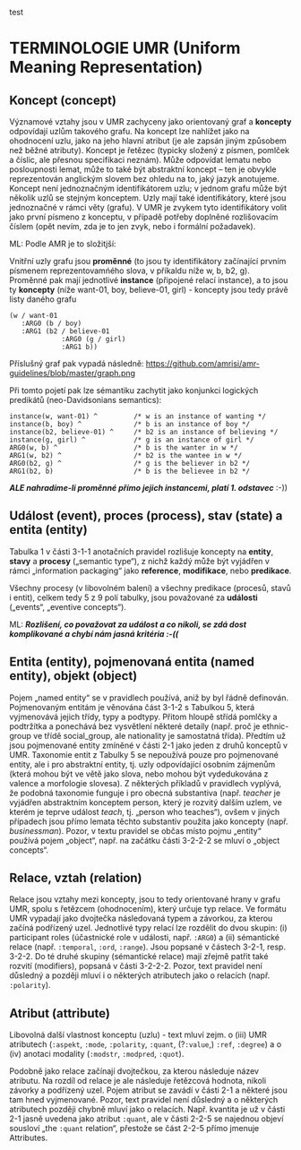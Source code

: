 test



# TERMINOLOGIE UMR (Uniform Meaning Representation) 

## Koncept (concept)

Významové vztahy jsou v UMR zachyceny jako orientovaný graf a **koncepty** 
odpovídají uzlům takového grafu. Na koncept lze nahlížet jako na ohodnocení 
uzlu, jako na jeho hlavní atribut (je ale zapsán jiným způsobem než běžné 
atributy). Koncept je řetězec (typicky složený z písmen, pomlček a číslic, 
ale přesnou specifikaci neznám). Může odpovídat lematu nebo posloupnosti 
lemat, může to také být abstraktní koncept – ten je obvykle reprezentován 
anglickým slovem bez ohledu na to, jaký jazyk anotujeme. Koncept není 
jednoznačným identifikátorem uzlu; v jednom grafu může být několik uzlů se 
stejným konceptem. Uzly mají také identifikátory, které jsou jednoznačné v 
rámci věty (grafu). V UMR je zvykem tyto identifikátory volit jako první 
písmeno z konceptu, v případě potřeby doplněné rozlišovacím číslem (opět 
nevím, zda je to jen zvyk, nebo i formální požadavek). 

ML: Podle AMR je to složitjší:

Vnitřní uzly grafu jsou **proměnné** (to jsou ty identifikátory začínající 
prvním písmenem reprezentovamńého slova, v příkaldu níže w, b, b2, g).<br> 
Proměnné pak mají jednotlivé **instance** (připojené relací instance), a to 
jsou ty **koncepty** (níže want-01, boy, believe-01, girl) - koncepty jsou 
tedy právě listy daného grafu 

```
(w / want-01
   :ARG0 (b / boy)
   :ARG1 (b2 / believe-01
             :ARG0 (g / girl)
             :ARG1 b))
```

Příslušný graf pak vypadá následně:
https://github.com/amrisi/amr-guidelines/blob/master/graph.png

Při tomto pojetí pak lze sémantiku zachytit jako konjunkci logických 
predikátů  (neo-Davidsonians semantics):

```
instance(w, want-01) ^         /* w is an instance of wanting */
instance(b, boy) ^             /* b is an instance of boy */
instance(b2, believe-01) ^     /* b2 is an instance of believing */
instance(g, girl) ^            /* g is an instance of girl */
ARG0(w, b) ^                   /* b is the wanter in w */
ARG1(w, b2) ^                  /* b2 is the wantee in w */
ARG0(b2, g) ^                  /* g is the believer in b2 */
ARG1(b2, b)                    /* b is the believee in b2 */
```

***ALE nahradíme-li proměnné přímo jejich instancemi, platí 1. odstavec*** :-))


## Událost (event), proces (process), stav (state) a entita (entity)

Tabulka 1 v části 3-1-1 anotačních pravidel rozlišuje koncepty na **entity**, 
**stavy** a **procesy** („semantic type“), z nichž každý může být vyjádřen v 
rámci „information packaging“ jako **reference**, **modifikace**, nebo 
**predikace**. 

Všechny procesy (v libovolném balení) a všechny predikace (procesů, stavů i 
entit), celkem tedy 5 z 9 polí tabulky, jsou považované za **události** 
(„events“, „eventive concepts“). 

ML: ***Rozlišení, co považovat za událost a co nikoli, se zdá dost 
komplikované a chybí nám jasná kritéria  :-((*** 


## Entita (entity), pojmenovaná entita (named entity), objekt (object)

Pojem „named entity“ se v pravidlech používá, aniž by byl řádně definován. 
Pojmenovaným entitám je věnována část 3-1-2 s Tabulkou 5, která vyjmenovává 
jejich třídy, typy a podtypy. Přitom hloupě střídá pomlčky a podtržítka a 
ponechává bez vysvětlení některé detaily (např. proč je ethnic-group ve třídě 
social_group, ale nationality je samostatná třída). Předtím už jsou 
pojmenované entity zmíněné v části 2-1 jako jeden z druhů konceptů v UMR. 
Taxonomie entit z Tabulky 5 se nepoužívá pouze pro pojmenované entity, ale i 
pro abstraktní entity, tj. uzly odpovídající osobním zájmenům (která mohou 
být ve větě jako slova, nebo mohou být vydedukována z valence a morfologie 
slovesa). Z některých příkladů v pravidlech vyplývá, že podobná taxonomie 
funguje i pro obecná substantiva (např. _teacher_ je vyjádřen abstraktním 
konceptem person, který je rozvitý dalším uzlem, ve kterém je teprve událost 
_teach_, tj. „person who teaches“), ovšem v jiných případech jsou přímo 
lemata těchto substantiv použita jako koncepty (např. _businessman_). Pozor, 
v textu pravidel se občas místo pojmu „entity“ používá pojem „object“, např. 
na začátku části 3-2-2-2 se mluví o „object concepts“. 


## Relace, vztah (relation)

Relace jsou vztahy mezi koncepty, jsou to tedy orientované hrany v grafu UMR, 
spolu s řetězcem (ohodnocením), který určuje typ relace. Ve formátu UMR 
vypadají jako dvojtečka následovaná typem a závorkou, za kterou začíná 
podřízený uzel. Jednotlivé typy relací lze rozdělit do dvou skupin: (i) 
participant roles (účastnické role v události, např. `:ARG0`) a (ii) sémantické 
relace (např. `:temporal`, `:ord`, `:range`). Jsou popsané v částech 3-2-1, resp. 
3-2-2. Do té druhé skupiny (sémantické relace) mají zřejmě patřit také 
rozvití (modifiers), popsaná v části 3-2-2-2. Pozor, text pravidel není 
důsledný a později mluví i o některých atributech jako o relacích (např. 
`:polarity`). 


## Atribut (attribute)

Libovolná další vlastnost konceptu (uzlu) - text mluví zejm. o (iii) UMR 
atributech (`:aspekt`, `:mode`, `:polarity`, `:quant`, (?`:value`,) `:ref`, `:degree`) a o (iv) anotaci modality (`:modstr`, `:modpred`, `:quot`). 

Podobně jako relace začínají dvojtečkou, za kterou následuje název atributu. 
Na rozdíl od relace je ale následuje řetězcová hodnota, nikoli závorky a 
podřízený uzel. Pojem atribut se zavádí v části 2-1 a některé jsou tam hned 
vyjmenované. Pozor, text pravidel není důsledný a o některých atributech 
později chybně mluví jako o relacích. Např. kvantita je už v části 2-1 jasně 
uvedena jako atribut `:quant`, ale v části 2-2-5 se najednou objeví sousloví 
„the `:quant` relation“, přestože se část 2-2-5 přímo jmenuje Attributes. 
